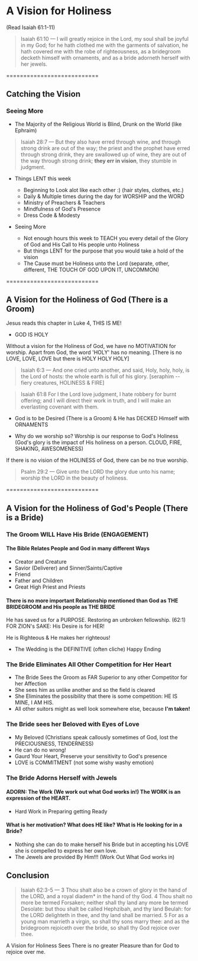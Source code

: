 # A Vision for Holiness

(Read Isaiah 61:1-11)

> Isaiah 61:10 &mdash; I will greatly rejoice in the Lord, my soul shall be joyful in my God; for he hath clothed me with the garments of salvation, he hath covered me with the robe of righteousness, as a bridegroom decketh himself with ornaments, and as a bride adorneth herself with her jewels.

===========================
## Catching the Vision

### Seeing More

- The Majority of the Religious World is Blind, Drunk on the World (like Ephraim)

> Isaiah 28:7 &mdash; But they also have erred through wine, and through strong drink are out of the way; the priest and the prophet have erred through strong drink, they are swallowed up of wine, they are out of the way through strong drink; **they err in vision**, they stumble in judgment.

- Things LENT this week 
	- Beginning to Look alot like each other :) (hair styles, clothes, etc.)
	- Daily & Multiple times during the day for WORSHIP and the WORD
	- Ministry of Preachers &amp; Teachers
	- Mindfulness of God's Presence
	- Dress Code & Modesty

- Seeing More
	- Not enough hours this week to TEACH you every detail of the Glory of God and His Call to His people unto Holiness
	- But things LENT for the purpose that you would take a hold of the vision
	- The Cause must be Holiness unto the Lord (separate, other, different, THE TOUCH OF GOD UPON IT, UNCOMMON)

===========================
## A Vision for the Holiness of God (There is a Groom)

Jesus reads this chapter in Luke 4, THIS IS ME!

- GOD IS HOLY 

Without a vision for the Holiness of God, we have no MOTIVATION for worship. Apart from God, the word 'HOLY' has no meaning. [There is no LOVE, LOVE, LOVE but there is HOLY HOLY HOLY]

> Isaiah 6:3 &mdash; And one cried unto another, and said, Holy, holy, holy, is the Lord of hosts: the whole earth is full of his glory. [seraphim -- fiery creatures, HOLINESS & FIRE]

<!-- -->

> Isaiah 61:8 For I the Lord love judgment, I hate robbery for burnt offering; and I will direct their work in truth, and I will make an everlasting covenant with them.

- God is to be Desired (There is a Groom) &amp; He has DECKED Himself with ORNAMENTS

- Why do we worship so? Worship is our response to God's Holiness (God's glory is the impact of His holiness on a person. CLOUD, FIRE, SHAKING, AWESOMENESS)

If there is no vision of the HOLINESS of God, there can be no true worship.

> Psalm 29:2 &mdash; Give unto the LORD the glory due unto his name; worship the LORD in the beauty of holiness.

===========================
## A Vision for the Holiness of God's People (There is a Bride)

### The Groom WILL Have His Bride (ENGAGEMENT)

#### The Bible Relates People and God in many different Ways

- Creator and Creature
- Savior (Deliverer) and Sinner/Saints/Captive
- Friend
- Father and Children
- Great High Priest and Priests

#### There is no more important Relationship mentioned than God as THE BRIDEGROOM and His people as THE BRIDE

He has saved us for a PURPOSE. Restoring an unbroken fellowship. (62:1) FOR ZION's SAKE: His Desire is for HER!

He is Righteous & He makes her righteous!

- The Wedding is the DEFINITIVE (often cliche) Happy Ending

### The Bride Eliminates All Other Competition for Her Heart

- The Bride Sees the Groom as FAR Superior to any other Competitor for her Affection
- She sees him as unlike another and so the field is cleared
- She Eliminates the possibility that there is some competition: HE IS MINE, I AM HIS. 
- All other suitors might as well look somewhere else, because **I'm taken!**

### The Bride sees her Beloved with Eyes of Love

- My Beloved (Christians speak callously sometimes of God, lost the PRECIOUSNESS, TENDERNESS)
- He can do no wrong!
- Gaurd Your Heart, Preserve your sensitivity to God's presence
- LOVE is COMMITMENT (not some wishy washy emotion)

### The Bride Adorns Herself with Jewels

#### ADORN: The Work (We work out what God works in!) The WORK is an expression of the HEART.

- Hard Work in Preparing getting Ready

#### What is her motivation? What does HE like? What is He looking for in a Bride?

- Nothing she can do to make herself his Bride but in accepting his LOVE she is compelled to express her own love.
- The Jewels are provided By Him!!! (Work Out What God works in)

## Conclusion

> Isaiah 62:3-5 &mdash; 3 Thou shalt also be a crown of glory in the hand of the LORD, and a royal diadem* in the hand of thy God. 4 Thou shalt no more be termed Forsaken; neither shall thy land any more be termed Desolate: but thou shalt be called Hephzibah, and thy land Beulah: for the LORD delighteth in thee, and thy land shall be married. 5 For as a young man marrieth a virgin, so shall thy sons marry thee: and as the bridegroom rejoiceth over the bride, so shall thy God rejoice over thee.

A Vision for Holiness Sees There is no greater Pleasure than for God to rejoice over me. 